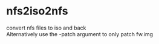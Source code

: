 # nfs2iso2nfs
convert nfs files to iso and back \
Alternatively use the -patch argument to only patch fw.img

